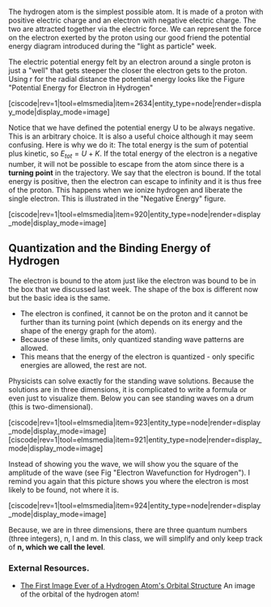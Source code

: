 The hydrogen atom is the simplest possible atom. It is made of a proton with positive electric charge and an electron with negative electric charge. The two are attracted together via the electric force. We can represent the force on the electron exerted by the proton using our good friend the potential energy diagram introduced during the "light as particle" week.

The electric potential energy felt by an electron around a single proton is just a "well" that gets steeper the closer the electron gets to the proton. Using r for the radial distance the potential energy looks like the Figure "Potential Energy for Electron in Hydrogen"

[ciscode|rev=1|tool=elmsmedia|item=2634|entity_type=node|render=display_mode|display_mode=image]

Notice that we have defined the potential energy U to be always negative. This is an arbitrary choice. It is also a useful choice although it may seem confusing. Here is why we do it: The total energy is the sum of potential plus kinetic, so $E_{tot} = U +K$. If the total energy of the electron is a negative number, it will not be possible to escape from the atom since there is a **turning point** in the trajectory. We say that the electron is bound. If the total energy is positive, then the electron can escape to infinity and it is thus free of the proton. This happens when we ionize hydrogen and liberate the single electron. This is illustrated in the "Negative Energy" figure.

[ciscode|rev=1|tool=elmsmedia|item=920|entity_type=node|render=display_mode|display_mode=image]


## Quantization and the Binding Energy of Hydrogen 

The electron is bound to the atom just like the electron was bound to be in the box that we discussed last week. The shape of the box is different now but the basic idea is the same.

- The electron is confined, it cannot be on the proton and it cannot be further than its turning point (which depends on its energy and the shape of the energy graph for the atom).
- Because of these limits, only quantized standing wave patterns are allowed.
- This means that the energy of the electron is quantized - only specific energies are allowed, the rest are not.

Physicists can solve exactly for the standing wave solutions. Because the solutions are in three dimensions, it is complicated to write a formula or even just to visualize them. Below you can see standing waves on a drum (this is two-dimensional).


[ciscode|rev=1|tool=elmsmedia|item=923|entity_type=node|render=display_mode|display_mode=image]
[ciscode|rev=1|tool=elmsmedia|item=921|entity_type=node|render=display_mode|display_mode=image]


Instead of showing you the wave, we will show you the square of the amplitude of the wave (see Fig "Electron Wavefunction for Hydrogen"). I remind you again that this picture shows you where the electron is most likely to be found, not where it is.

[ciscode|rev=1|tool=elmsmedia|item=924|entity_type=node|render=display_mode|display_mode=image]

Because, we are in three dimensions, there are three quantum numbers (three integers), n, l and m. In this class, we will simplify and only keep track of **n, which we call the level**.

### External Resources. 

- <a href="http://io9.com/the-first-image-ever-of-a-hydrogen-atoms-orbital-struc-509684901" target="_blank">The First Image Ever of a Hydrogen Atom's Orbital Structure</a>
An image of the orbital of the hydrogen atom!